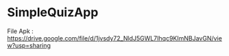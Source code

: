 # SimpleQuizApp

File Apk : https://drive.google.com/file/d/1jvsdy72_NldJ5GWL7Ihqc9KImNBJavGN/view?usp=sharing
